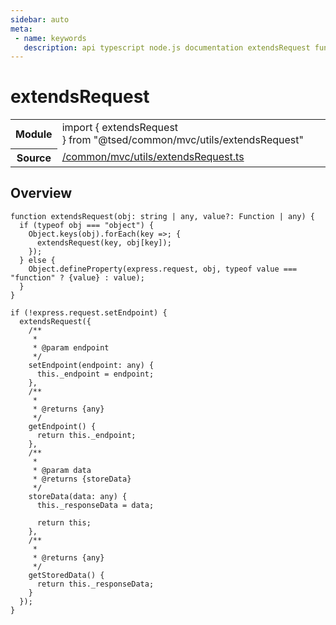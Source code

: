 ```yaml
---
sidebar: auto
meta:
 - name: keywords
   description: api typescript node.js documentation extendsRequest function
---
```

# extendsRequest <Badge text="Function" type="function"/>
<!-- Summary -->
<section class="symbol-info"><table class="is-full-width"><tbody><tr><th>Module</th><td><div class="lang-typescript"><span class="token keyword">import</span> { extendsRequest }&nbsp;<span class="token keyword">from</span>&nbsp;<span class="token string">"@tsed/common/mvc/utils/extendsRequest"</span></div></td></tr><tr><th>Source</th><td><a href="https://github.com/Romakita/ts-express-decorators/blob/v4.30.2/src//common/mvc/utils/extendsRequest.ts#L0-L0">/common/mvc/utils/extendsRequest.ts</a></td></tr></tbody></table></section>

<!-- Overview -->
## Overview


<pre><code class="typescript-lang ">function <span class="token function">extendsRequest</span><span class="token punctuation">(</span>obj<span class="token punctuation">:</span> <span class="token keyword">string</span> | <span class="token keyword">any</span><span class="token punctuation">,</span> value?<span class="token punctuation">:</span> Function | <span class="token keyword">any</span><span class="token punctuation">)</span> <span class="token punctuation">{</span>
  if <span class="token punctuation">(</span>typeof obj === <span class="token string">"object"</span><span class="token punctuation">)</span> <span class="token punctuation">{</span>
    Object.<span class="token function">keys</span><span class="token punctuation">(</span>obj<span class="token punctuation">)</span>.<span class="token function">forEach</span><span class="token punctuation">(</span>key =&gt<span class="token punctuation">;</span> <span class="token punctuation">{</span>
      <span class="token function">extendsRequest</span><span class="token punctuation">(</span>key<span class="token punctuation">,</span> obj<span class="token punctuation">[</span>key<span class="token punctuation">]</span><span class="token punctuation">)</span><span class="token punctuation">;</span>
    <span class="token punctuation">}</span><span class="token punctuation">)</span><span class="token punctuation">;</span>
  <span class="token punctuation">}</span> else <span class="token punctuation">{</span>
    Object.<span class="token function">defineProperty</span><span class="token punctuation">(</span>express.request<span class="token punctuation">,</span> obj<span class="token punctuation">,</span> typeof value === <span class="token string">"function"</span> ? <span class="token punctuation">{</span>value<span class="token punctuation">}</span> <span class="token punctuation">:</span> value<span class="token punctuation">)</span><span class="token punctuation">;</span>
  <span class="token punctuation">}</span>
<span class="token punctuation">}</span>

if <span class="token punctuation">(</span>!express.request.setEndpoint<span class="token punctuation">)</span> <span class="token punctuation">{</span>
  <span class="token function">extendsRequest</span><span class="token punctuation">(</span><span class="token punctuation">{</span>
    /**
     *
     * @param endpoint
     */
    <span class="token function">setEndpoint</span><span class="token punctuation">(</span>endpoint<span class="token punctuation">:</span> <span class="token keyword">any</span><span class="token punctuation">)</span> <span class="token punctuation">{</span>
      this._endpoint<span class="token punctuation"> = </span>endpoint<span class="token punctuation">;</span>
    <span class="token punctuation">}</span><span class="token punctuation">,</span>
    /**
     *
     * @returns <span class="token punctuation">{</span><span class="token keyword">any</span><span class="token punctuation">}</span>
     */
    <span class="token function">getEndpoint</span><span class="token punctuation">(</span><span class="token punctuation">)</span> <span class="token punctuation">{</span>
      return this._endpoint<span class="token punctuation">;</span>
    <span class="token punctuation">}</span><span class="token punctuation">,</span>
    /**
     *
     * @param data
     * @returns <span class="token punctuation">{</span>storeData<span class="token punctuation">}</span>
     */
    <span class="token function">storeData</span><span class="token punctuation">(</span>data<span class="token punctuation">:</span> <span class="token keyword">any</span><span class="token punctuation">)</span> <span class="token punctuation">{</span>
      this._responseData<span class="token punctuation"> = </span>data<span class="token punctuation">;</span>

      return this<span class="token punctuation">;</span>
    <span class="token punctuation">}</span><span class="token punctuation">,</span>
    /**
     *
     * @returns <span class="token punctuation">{</span><span class="token keyword">any</span><span class="token punctuation">}</span>
     */
    <span class="token function">getStoredData</span><span class="token punctuation">(</span><span class="token punctuation">)</span> <span class="token punctuation">{</span>
      return this._responseData<span class="token punctuation">;</span>
    <span class="token punctuation">}</span>
  <span class="token punctuation">}</span><span class="token punctuation">)</span><span class="token punctuation">;</span>
<span class="token punctuation">}</span>
</code></pre>